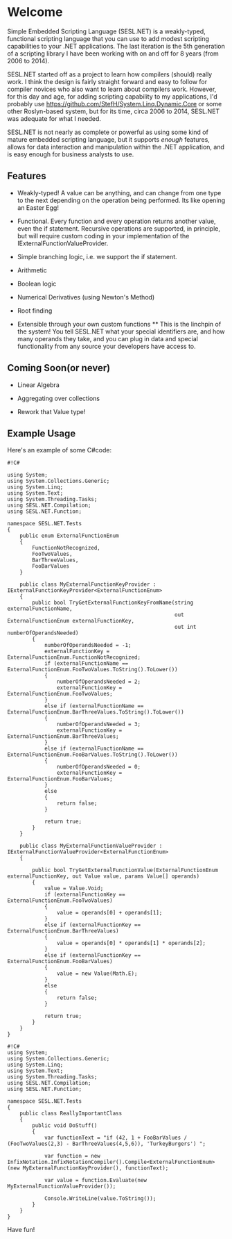 # Welcome

Simple Embedded Scripting Language (SESL.NET) is a weakly-typed, functional scripting language that you can use to add modest scripting capabilities to your .NET applications.  The last iteration is the 5th generation of a scripting library I have been working with on and off for 8 years (from 2006 to 2014).

SESL.NET started off as a project to learn how compilers (should) really work.  I think the design is fairly straight forward and easy to follow for compiler novices who also want to learn about compilers work.  However, for this day and age, for adding scripting capability to my applications, I'd probably use https://github.com/StefH/System.Linq.Dynamic.Core or some other Roslyn-based system, but for its time, circa 2006 to 2014, SESL.NET was adequate for what I needed.

SESL.NET is not nearly as complete or powerful as using some kind of mature embedded scripting language, but it supports *enough* features, allows for data interaction and manipulation within the .NET application, and is easy enough for business analysts to use.

## Features

* Weakly-typed!  A value can be anything, and can change from one type to the next depending on the operation being performed.  Its like opening an Easter Egg!

* Functional.  Every function and every operation returns another value, even the if statement.  Recursive operations are supported, in principle, but will require custom coding in your implementation of the IExternalFunctionValueProvider.

* Simple branching logic, i.e. we support the if statement.

* Arithmetic

* Boolean logic

* Numerical Derivatives (using Newton's Method)

* Root finding

* Extensible through your own custom functions
** This is the linchpin of the system!  You tell SESL.NET what your special identifiers are, and how many operands they take, and you can plug in data and special functionality from any source your developers have access to.

## Coming Soon(or never)

* Linear Algebra

* Aggregating over collections

* Rework that Value type!

## Example Usage

Here's an example of some C#code:

```
#!C#

using System;
using System.Collections.Generic;
using System.Linq;
using System.Text;
using System.Threading.Tasks;
using SESL.NET.Compilation;
using SESL.NET.Function;

namespace SESL.NET.Tests
{
	public enum ExternalFunctionEnum
	{
		FunctionNotRecognized,
		FooTwoValues,
		BarThreeValues,
		FooBarValues
	}

	public class MyExternalFunctionKeyProvider : IExternalFunctionKeyProvider<ExternalFunctionEnum>
	{
		public bool TryGetExternalFunctionKeyFromName(string externalFunctionName,
													  out ExternalFunctionEnum externalFunctionKey,
													  out int numberOfOperandsNeeded)
		{
			numberOfOperandsNeeded = -1;
			externalFunctionKey = ExternalFunctionEnum.FunctionNotRecognized;
			if (externalFunctionName == ExternalFunctionEnum.FooTwoValues.ToString().ToLower())
			{
				numberOfOperandsNeeded = 2;
				externalFunctionKey = ExternalFunctionEnum.FooTwoValues;
			}
			else if (externalFunctionName == ExternalFunctionEnum.BarThreeValues.ToString().ToLower())
			{
				numberOfOperandsNeeded = 3;
				externalFunctionKey = ExternalFunctionEnum.BarThreeValues;
			}
			else if (externalFunctionName == ExternalFunctionEnum.FooBarValues.ToString().ToLower())
			{
				numberOfOperandsNeeded = 0;
				externalFunctionKey = ExternalFunctionEnum.FooBarValues;
			}
			else
			{
				return false;
			}

			return true;
		}
	}

	public class MyExternalFunctionValueProvider : IExternalFunctionValueProvider<ExternalFunctionEnum>
	{

		public bool TryGetExternalFunctionValue(ExternalFunctionEnum externalFunctionKey, out Value value, params Value[] operands)
		{
			value = Value.Void;
			if (externalFunctionKey == ExternalFunctionEnum.FooTwoValues)
			{
				value = operands[0] + operands[1];
			}
			else if (externalFunctionKey == ExternalFunctionEnum.BarThreeValues)
			{
				value = operands[0] * operands[1] * operands[2];
			}
			else if (externalFunctionKey == ExternalFunctionEnum.FooBarValues)
			{
				value = new Value(Math.E);
			}
			else
			{
				return false;
			}

			return true;
		}
	}
}

```

```
#!C#
using System;
using System.Collections.Generic;
using System.Linq;
using System.Text;
using System.Threading.Tasks;
using SESL.NET.Compilation;
using SESL.NET.Function;

namespace SESL.NET.Tests
{
	public class ReallyImportantClass
	{
		public void DoStuff()
		{
			var functionText = "if (42, 1 + FooBarValues / (FooTwoValues(2,3) - BarThreeValues(4,5,6)), 'TurkeyBurgers') ";

			var function = new InfixNotation.InfixNotationCompiler().Compile<ExternalFunctionEnum>(new MyExternalFunctionKeyProvider(), functionText);

			var value = function.Evaluate(new MyExternalFunctionValueProvider());

			Console.WriteLine(value.ToString());
		}
	}
}

```

Have fun!
